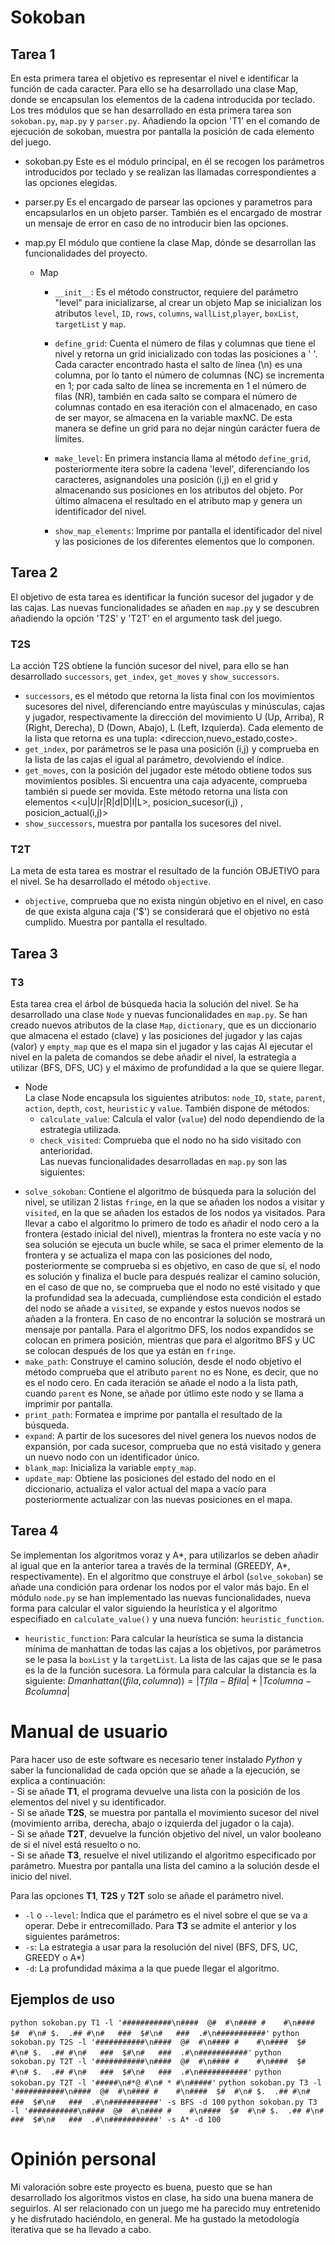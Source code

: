 # Sokoban
## Tarea 1
En esta primera tarea el objetivo es representar el nivel e identificar la función de cada caracter. Para ello se ha desarrollado una clase Map, donde se encapsulan los elementos de la cadena introducida por teclado.  
Los tres módulos que se han desarrollado en esta primera tarea son `sokoban.py`, `map.py` y `parser.py`.
Añadiendo la opcion 'T1' en el comando de ejecución de sokoban, muestra por pantalla la posición de cada elemento del juego.

* sokoban.py
Este es el módulo principal, en él se recogen los parámetros introducidos por teclado y se realizan las llamadas correspondientes a las opciones elegidas.

* parser.py
Es el encargado de parsear las opciones y parametros para encapsularlos en un objeto parser. También es el encargado de mostrar un mensaje de error en caso de no introducir bien las opciones.

* map.py
El módulo que contiene la clase Map, dónde se desarrollan las funcionalidades del proyecto.  
  - Map    
    * `__init__`: Es el método constructor, requiere del parámetro "level" para inicializarse, al crear un objeto Map se inicializan los atributos `level`, `ID`, `rows`, `columns`, `wallList`,`player`, `boxList`, `targetList` y `map`.  

    * `define_grid`: Cuenta el número de filas y columnas que tiene el nivel y retorna un grid inicializado con todas las posiciones a ' '. Cada caracter encontrado hasta el salto de línea (\n) es una columna, por lo tanto el número de columnas (NC) se incrementa en 1; por cada salto de línea se incrementa en 1 el número de filas (NR), también en cada salto se compara el número de columnas contado en esa iteración con el almacenado, en caso de ser mayor, se almacena en la variable maxNC. De esta manera se define un grid para no dejar ningún carácter fuera de límites.
  
    * `make_level`: En primera instancia llama al método `define_grid`, posteriormente itera sobre la cadena 'level', diferenciando los caracteres, asignandoles una posición (i,j) en el grid y almacenando sus posiciones en los atributos del objeto. Por último almacena el resultado en el atributo map y genera un identificador del nivel.
  
    * `show_map_elements`: Imprime por pantalla el identificador del nivel y las posiciones de los diferentes elementos que lo componen.

## Tarea 2
El objetivo de esta tarea es identificar la función sucesor del jugador y de las cajas. Las nuevas funcionalidades se añaden en `map.py` y se descubren añadiendo la opción 'T2S' y 'T2T' en el argumento task del juego.
### T2S
La acción T2S obtiene la función sucesor del nivel, para ello se han desarrollado `successors`, `get_index`, `get_moves` y `show_successors`.  
* `successors`, es el método que retorna la lista final con los movimientos sucesores del nivel, diferenciando entre mayúsculas y minúsculas, cajas y jugador, respectivamente la dirección del
movimiento U (Up, Arriba), R (Right, Derecha), D (Down, Abajo), L (Left, Izquierda). Cada elemento de la lista que retorna es una tupla: <direccion,nuevo_estado,coste>.
* `get_index`, por parámetros se le pasa una posición (i,j) y comprueba en la lista de las cajas el igual al parámetro, devolviendo el índice.
* `get_moves`, con la posición del jugador este método obtiene todos sus movimientos posibles. Si encuentra una caja adyacente, comprueba también si puede ser movida. Este método
retorna una lista con elementos <<u|U|r|R|d|D|l|L>, posicion_sucesor(i,j) , posicion_actual(i,j)>
* `show_successors`, muestra por pantalla los sucesores del nivel.

### T2T
La meta de esta tarea es mostrar el resultado de la función OBJETIVO para el nivel. Se ha desarrollado el método `objective`.
* `objective`, comprueba que no exista ningún objetivo en el nivel, en caso de que exista alguna caja ('$') se considerará que el objetivo no está cumplido. Muestra por pantalla el resultado.  

## Tarea 3  
### T3
Esta tarea crea el árbol de búsqueda hacia la solución del nivel. Se ha desarrollado una clase `Node` y nuevas funcionalidades en `map.py`. Se han creado nuevos atributos de la clase `Map`, `dictionary`, que es un diccionario que almacena el estado (clave) y las posiciones del jugador y las cajas (valor) y `empty_map` que es el mapa sin el jugador y las cajas
Al ejecutar el nivel en la paleta de comandos se debe añadir el nivel, la estrategia a utilizar (BFS, DFS, UC) y el máximo de profundidad a la que se quiere llegar.
  - Node  
    La clase Node encapsula los siguientes atributos: `node_ID`, `state`, `parent`, `action`, `depth`, `cost`, `heuristic` y `value`. También dispone de métodos:  
      * `calculate_value`: Calcula el valor (`value`) del nodo dependiendo de la estrategia utilizada.  
      * `check_visited`: Comprueba que el nodo no ha sido visitado con anterioridad.  
Las nuevas funcionalidades desarrolladas en `map.py` son las siguientes:  
  * `solve_sokoban`: Contiene el algoritmo de búsqueda para la solución del nivel, se utilizan 2 listas `fringe`, en la que se añaden los nodos a visitar y `visited`, en la que se añaden los estados de los nodos ya visitados. Para llevar a cabo el algoritmo lo primero de todo es añadir el nodo cero a la frontera (estado inicial del nivel), mientras la frontera no este vacía y no sea solución se ejecuta un bucle while, se saca el primer elemento de la frontera y se actualiza el mapa con las posiciones del nodo, posteriormente se comprueba si es objetivo, en caso de que sí, el nodo es solución y finaliza el bucle para después realizar el camino solución, en el caso de que no, se comprueba que el nodo no esté visitado y que la profundidad sea la adecuada, cumpliéndose esta condición el estado del nodo se añade a `visited`, se expande y estos nuevos nodos se añaden a la frontera. En caso de no encontrar la solución se mostrará un mensaje por pantalla. Para el algoritmo DFS, los nodos expandidos se colocan en primera posición, mientras que para el algoritmo BFS y UC se colocan después de los que ya están en `fringe`.
  * `make_path`: Construye el camino solución, desde el nodo objetivo el método comprueba que el atributo `parent` no es None, es decir, que no es el nodo cero. En cada iteración se añade el nodo a la lista path, cuando `parent` es None, se añade por útlimo este nodo y se llama a imprimir por pantalla.
  * `print_path`: Formatea e imprime por pantalla el resultado de la búsqueda.
  * `expand`: A partir de los sucesores del nivel genera los nuevos nodos de expansión, por cada sucesor, comprueba que no está visitado y genera un nuevo nodo con un identificador único.
  * `blank_map`: Inicializa la variable `empty_map`.
  * `update_map`: Obtiene las posiciones del estado del nodo en el diccionario, actualiza el valor actual del mapa a vacío para posteriormente actualizar con las nuevas posiciones en el mapa.
  
## Tarea 4
Se implementan los algoritmos voraz y A*, para utilizarlos se deben añadir al igual que en la anterior tarea a través de la terminal (GREEDY, A*, respectivamente). En el algoritmo que construye el árbol (`solve_sokoban`) se añade una condición para ordenar los nodos por el valor más bajo.
En el módulo `node.py` se han implementado las nuevas funcionalidades, nueva forma para calcular el valor siguiendo la heurística y el algoritmo especifiado en `calculate_value()` y una nueva función: `heuristic_function`.
  * `heuristic_function`:  Para calcular la heurística se suma la distancia mínima de manhattan de todas las cajas a los objetivos, por parámetros se le pasa la `boxList` y la `targetList`. La lista de las cajas que se le pasa es la de la función sucesora. La fórmula para calcular la distancia es la siguiente: $Dmanhattan((fila,columna))=|Tfila-Bfila|+|Tcolumna-Bcolumna|$

# Manual de usuario
Para hacer uso de este software es necesario tener instalado *Python* y saber la funcionalidad de cada opción que se añade a la ejecución, se explica a continuación:  
\- Si se añade **T1**, el programa devuelve una lista con la posición de los elementos del nivel y su identificador.  
\- Si se añade **T2S**, se muestra por pantalla el movimiento sucesor del nivel (movimiento arriba, derecha, abajo o izquierda del jugador o la caja).  
\- Si se añade **T2T**, devuelve la función objetivo del nivel, un valor booleano de si el nivel está resuelto o no.  
\- Si se añade **T3**, resuelve el nivel utilizando el algoritmo especificado por parámetro. Muestra por pantalla una lista del camino a la solución desde el inicio del nivel.  

Para las opciones **T1**, **T2S** y **T2T** solo se añade el parámetro nivel.
  * `-l` o `--level`: Indica que el parámetro es el nivel sobre el que se va a operar. Debe ir entrecomillado.
Para **T3** se admite el anterior y los siguientes parámetros:
  * `-s`: La estrategia a usar para la resolución del nivel (BFS, DFS, UC, GREEDY o A*)
  * `-d`: La profundidad máxima a la que puede llegar el algoritmo.
    
## Ejemplos de uso
`python sokoban.py T1 -l '###########\n####  @#  #\n#### #    #\n####  $#  #\n# $.  .## #\n#   ###  $#\n#   ###  .#\n###########'`
`python sokoban.py T2S -l '###########\n####  @#  #\n#### #    #\n####  $#  #\n# $.  .## #\n#   ###  $#\n#   ###  .#\n###########'`
`python sokoban.py T2T -l '###########\n####  @#  #\n#### #    #\n####  $#  #\n# $.  .## #\n#   ###  $#\n#   ###  .#\n###########'`
`python sokoban.py T2T -l '#####\n#*@ #\n# * #\n#####'`
`python sokoban.py T3 -l '###########\n####  @#  #\n#### #    #\n####  $#  #\n# $.  .## #\n#   ###  $#\n#   ###  .#\n###########' -s BFS -d 100`
`python sokoban.py T3 -l '###########\n####  @#  #\n#### #    #\n####  $#  #\n# $.  .## #\n#   ###  $#\n#   ###  .#\n###########' -s A* -d 100`

# Opinión personal
Mi valoración sobre este proyecto es buena, puesto que se han desarrollado los algoritmos vistos en clase, ha sido una buena manera de seguirlos. Al ser relacionado con un juego me ha parecido muy entretenido y he disfrutado haciéndolo, en general. Me ha gustado la metodología iterativa que se ha llevado a cabo. 
